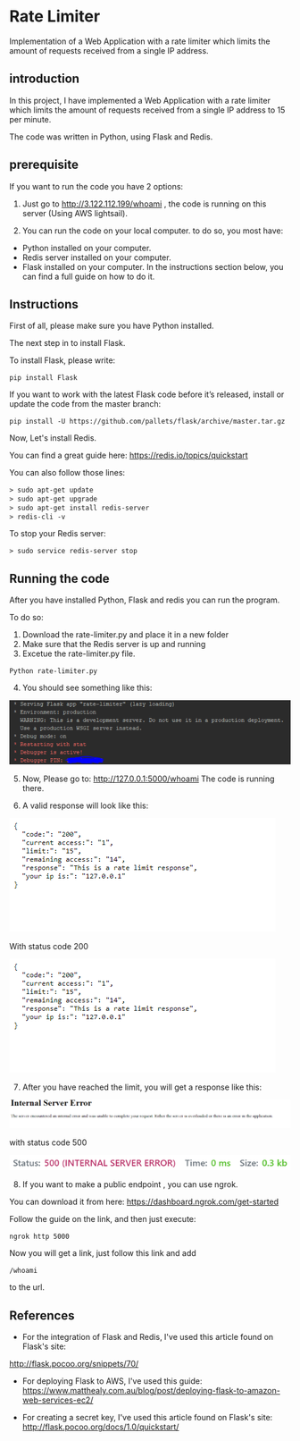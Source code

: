 # Rate Limiter
Implementation of a Web Application with a rate limiter which limits the amount of requests received from a single IP address.

## introduction
In this project, I have implemented a Web Application with a rate limiter which limits the amount of requests received from a single IP address to 15 per minute.

The code was written in Python, using Flask and Redis.

## prerequisite
If you want to run the code you have 2 options:

1) Just go to http://3.122.112.199/whoami , the code is running on this server (Using AWS lightsail).

2) You can run the code on your local computer. to do so, you most have:

* Python installed on your computer.
* Redis server installed on your computer.
* Flask installed on your computer.
In the instructions section below, you can find a full guide on how to do it.

## Instructions 
First of all, please make sure you have Python installed.

The next step in to install Flask.

To install Flask, please write:
```
pip install Flask
```
If you want to work with the latest Flask code before it’s released, install or update the code from the master branch:

```
pip install -U https://github.com/pallets/flask/archive/master.tar.gz
```

Now, Let's install Redis.

You can find a great guide here: https://redis.io/topics/quickstart

You can also follow those lines:
```
> sudo apt-get update
> sudo apt-get upgrade
> sudo apt-get install redis-server
> redis-cli -v
```
To stop your Redis server:
```
> sudo service redis-server stop
```

## Running the code
After you have installed Python, Flask and redis you can run the program.

To do so:
1) Download the rate-limiter.py and place it in a new folder
2) Make sure that the Redis server is up and running
3) Excetue the rate-limiter.py file. 
```
Python rate-limiter.py
```
4) You should see something like this:
<p align="left">
  <img src="https://github.com/eladshamailov/rate-limiter/blob/master/InAppExample.PNG"/>
</p>

5) Now, Please go to:
http://127.0.0.1:5000/whoami
The code is running there.

6) A valid response will look like this:
<p align="left">
  <img src="https://github.com/eladshamailov/rate-limiter/blob/master/ValidResponseBrower.PNG"/>
</p>
With status code 200
<p align="left">
  <img src="https://github.com/eladshamailov/rate-limiter/blob/master/ValidResponseBrower.PNG"/>
</p>

7) After you have reached the limit, you will get a response like this:
<p align="left">
  <img src="https://github.com/eladshamailov/rate-limiter/blob/master/InvalidAccess.PNG"/>
</p>
with status code 500
<p align="left">
  <img src="https://github.com/eladshamailov/rate-limiter/blob/master/InvalidStatus.PNG"/>
</p>

8) If you want to make a public endpoint , you can use ngrok.

You can download it from here: https://dashboard.ngrok.com/get-started

Follow the guide on the link, and then just execute:
```
ngrok http 5000
```
Now you will get a link, 
just follow this link and add 
```
/whoami
```
to the url.

## References
* For the integration of Flask and Redis, I've used this article found on Flask's site:

http://flask.pocoo.org/snippets/70/

* For deploying Flask to AWS, I've used this guide:
https://www.matthealy.com.au/blog/post/deploying-flask-to-amazon-web-services-ec2/

* For creating a secret key, I've used this article found on Flask's site:
http://flask.pocoo.org/docs/1.0/quickstart/
